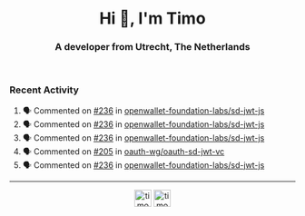 <h1 align="center">Hi 👋, I'm Timo</h1>
<h3 align="center">A developer from Utrecht, The Netherlands</h3>
<br/>
<!-- https://github.com/rahuldkjain/github-profile-readme-generator --!>

<!--  <p align="left"><img src="https://github-readme-stats.vercel.app/api?username=timoglastra&show_icons=true&count_private=true&" alt="timoglastra" /></p> --!>

<!--
Github language stats
<p align="left"><img src="https://github-readme-stats.vercel.app/api/top-langs/?username=timoglastra&layout=compact" alt="timoglastra" /><p>
-->

<!-- Codestats language stats -->
<!-- <p align="left"><img src="https://codestats-readme.vercel.app/api/top-langs/?username=timoglastra&layout=compact&language_count=12" alt="timoglastra" /><p>    --!>
  
<h3>Recent Activity</h3>

<!--START_SECTION:activity-->
1. 🗣 Commented on [#236](https://github.com/openwallet-foundation-labs/sd-jwt-js/issues/236#issuecomment-2141807635) in [openwallet-foundation-labs/sd-jwt-js](https://github.com/openwallet-foundation-labs/sd-jwt-js)
2. 🗣 Commented on [#236](https://github.com/openwallet-foundation-labs/sd-jwt-js/issues/236#issuecomment-2141789118) in [openwallet-foundation-labs/sd-jwt-js](https://github.com/openwallet-foundation-labs/sd-jwt-js)
3. 🗣 Commented on [#236](https://github.com/openwallet-foundation-labs/sd-jwt-js/issues/236#issuecomment-2137554671) in [openwallet-foundation-labs/sd-jwt-js](https://github.com/openwallet-foundation-labs/sd-jwt-js)
4. 🗣 Commented on [#205](https://github.com/oauth-wg/oauth-sd-jwt-vc/issues/205#issuecomment-2126609785) in [oauth-wg/oauth-sd-jwt-vc](https://github.com/oauth-wg/oauth-sd-jwt-vc)
5. 🗣 Commented on [#236](https://github.com/openwallet-foundation-labs/sd-jwt-js/issues/236#issuecomment-2126601677) in [openwallet-foundation-labs/sd-jwt-js](https://github.com/openwallet-foundation-labs/sd-jwt-js)
<!--END_SECTION:activity-->

---

<p align="center">
<a href="https://twitter.com/timoglastra" target="blank"><img align="center" src="https://cdn.jsdelivr.net/npm/simple-icons@3.0.1/icons/twitter.svg" alt="timoglastra" height="30" width="30" /></a>
<a href="https://linkedin.com/in/timoglastra" target="blank"><img align="center" src="https://cdn.jsdelivr.net/npm/simple-icons@3.0.1/icons/linkedin.svg" alt="timoglastra" height="30" width="30" /></a>
</p>



